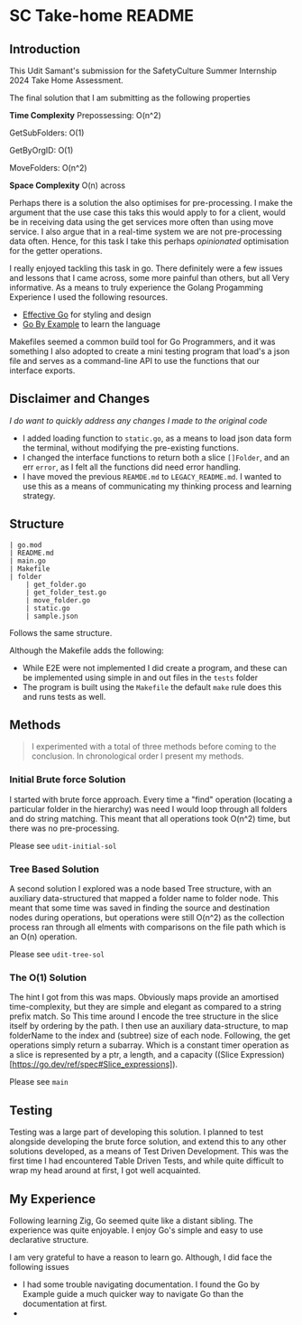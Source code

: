 # SC Take-home README

## Introduction
This Udit Samant's submission for the SafetyCulture Summer Internship 2024 Take Home Assessment.

The final solution that I am submitting as the following properties

**Time Complexity**
Prepossessing: O(n^2)

GetSubFolders: O(1)

GetByOrgID: O(1)

MoveFolders: O(n^2)

**Space Complexity**
O(n) across

Perhaps there is a solution the also optimises for pre-processing. I make the argument that the use case this taks this would apply to for a client, would be in receiving data using the get services more often than using move service. I also argue that in a real-time system we are not pre-processing data often. Hence, for this task I take this perhaps _opinionated_ optimisation for the getter operations.

I really enjoyed tackling this task in go. There definitely were a few issues and lessons that I came across, some more painful than others, but all Very informative. As a means to truly experience the Golang Progamming Experience I used the following resources.

- [Effective Go](https://go.dev/doc/effective_go) for styling and design
- [Go By Example](https://gobyexample.com) to learn the language

Makefiles seemed a common build tool for Go Programmers, and it was something I also adopted to create a mini testing program that load's a json file and serves as a command-line API to use the functions that our interface exports.

## Disclaimer and Changes
_I do want to quickly address any changes I made to the original code_

- I added loading function to `static.go`, as a means to load json data form the terminal, without modifying the pre-existing functions.
- I changed the interface functions to return both a slice `[]Folder`, and an err `error`, as I felt all the functions did need error handling.
- I have moved the previous `REAMDE.md` to `LEGACY_README.md`. I wanted to use this as a means of communicating my thinking process and learning strategy.

## Structure
```
| go.mod
| README.md
| main.go
| Makefile
| folder
    | get_folder.go
    | get_folder_test.go
    | move_folder.go
    | static.go
    | sample.json
```

Follows the same structure.

Although the Makefile adds the following:
- While E2E were not implemented I did create a program, and these can be implemented using simple in and out files in the `tests` folder
- The program is built using the `Makefile` the default `make` rule does this and runs tests as well.

## Methods
> I experimented with a total of three methods before coming to the conclusion. In chronological order I present my methods.

### Initial Brute force Solution
I started with brute force approach. Every time a "find" operation (locating a particular folder in the hierarchy) was need I would loop through all folders and do string matching. This meant that all operations took O(n^2) time, but there was no pre-processing.

Please see `udit-initial-sol`

### Tree Based Solution
A second solution I explored was a node based Tree structure, with an auxiliary data-structured that mapped a folder name to folder node. This meant that some time was saved in finding the source and destination nodes during operations, but operations were still O(n^2) as the collection process ran through all elments with comparisons on the file path which is an O(n) operation.

Please see `udit-tree-sol`

### The O(1) Solution

The hint I got from this was maps. Obviously maps provide an amortised time-complexity, but they are simple and elegant as compared to a string prefix match. So This time around I encode the tree structure in the slice itself by ordering by the path. I then use an auxiliary data-structure, to map folderName to the index and (subtree) size of each node. Following, the get operations simply return a subarray. Which is a constant timer operation as a slice is represented by a ptr, a length, and a capacity ((Slice Expression)[https://go.dev/ref/spec#Slice_expressions]).

Please see `main`

## Testing
Testing was a large part of developing this solution. I planned to test alongside developing the brute force solution, and extend this to any other solutions developed, as a means of Test Driven Development. This was the first time I had encountered Table Driven Tests, and while quite difficult to wrap my head around at first, I got well acquainted.

## My Experience
Following learning Zig, Go seemed quite like a distant sibling. The experience was quite enjoyable. I enjoy Go's simple and easy to use declarative structure.

I am very grateful to have a reason to learn go. Although, I did face the following issues
- I had some trouble navigating documentation. I found the Go by Example guide a much quicker way to navigate Go than the documentation at first.
-
